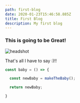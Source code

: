```yaml
---
path: first-blog
date: 2020-01-23T15:46:58.885Z
title: First Blog
description: My first blog
---
```

### This is going to be Great!

![headshot](assets/head_shot_circle.png "My Headshot")

That's all I have to say :)!!

```js
const baby = () => {

  const newBaby = makeTheBaby();

  return newBaby;

}
```
